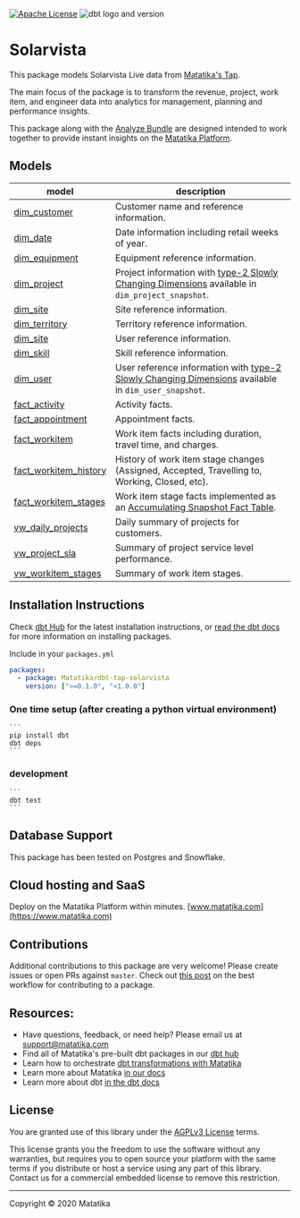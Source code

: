 [![Apache License](https://img.shields.io/badge/License-AGPLv3-blue.svg)](https://github.com/Matatika/dbt-tap-solarvista/blob/master/LICENSE) ![dbt logo and 
version](https://img.shields.io/static/v1?logo=dbt&label=dbt-version&message=[%3E=1.0.0;%3C2.0.0]&color=orange)
# Solarvista

This package models Solarvista Live data from [Matatika's Tap](https://github.com/Matatika/tap-solarvista).

The main focus of the package is to transform the revenue, project, work item, and engineer data into analytics for management, planning and performance insights.

This package along with the [Analyze Bundle](https://github.com/Matatika/analyze-solarvista) are designed intended to work together to provide instant insights on the [Matatika Platform](https://www.matatika.com).


## Models


| **model**                       | **description** |
| ------------------------------- | ---------------------------------------------------------------------------------------------------------------------------------- |
| [dim_customer](models/base/dim_customer.sql)   | Customer name and reference information. |
| [dim_date](models/base/dim_date.sql)           | Date information including retail weeks of year. |
| [dim_equipment](models/base/dim_equipment.sql) | Equipment reference information. |
| [dim_project](models/base/dim_project.sql)     | Project information with [type-2 Slowly Changing Dimensions](https://en.wikipedia.org/wiki/Slowly_changing_dimension#Type_2:_add_new_row) available in `dim_project_snapshot`. |
| [dim_site](models/base/dim_site.sql)           | Site reference information. |
| [dim_territory](models/base/dim_territory.sql) | Territory reference information. |
| [dim_site](models/base/dim_site.sql)           | User reference information. |
| [dim_skill](models/base/dim_skill.sql) | Skill reference information. |
| [dim_user](models/base/dim_user.sql)           | User reference information with [type-2 Slowly Changing Dimensions](https://en.wikipedia.org/wiki/Slowly_changing_dimension#Type_2:_add_new_row) available in `dim_user_snapshot`. |
| [fact_activity](models/base/fact_activity.sql)       | Activity facts. |
| [fact_appointment](models/base/fact_appointment.sql) | Appointment facts. |
| [fact_workitem](models/base/fact_workitem.sql)       | Work item facts including duration, travel time, and charges. |
| [fact_workitem_history](models/base/fact_workitem_history.sql) | History of work item stage changes (Assigned, Accepted, Travelling to, Working, Closed, etc). |
| [fact_workitem_stages](models/base/fact_workitem_stages.sql)       | Work item stage facts implemented as an [Accumulating Snapshot Fact Table](https://www.kimballgroup.com/data-warehouse-business-intelligence-resources/kimball-techniques/dimensional-modeling-techniques/accumulating-snapshot-fact-table/). |
| [vw_daily_projects](models/base/vw_daily_projects.sql)   | Daily summary of projects for customers. |
| [vw_project_sla](models/base/vw_project_sla.sql)         | Summary of project service level performance. |
| [vw_workitem_stages](models/base/vw_workitem_stages.sql) | Summary of work item stages. |


## Installation Instructions
Check [dbt Hub](https://hub.getdbt.com/) for the latest installation instructions, or [read the dbt docs](https://docs.getdbt.com/docs/package-management) for more information on installing packages.

Include in your `packages.yml`

```yaml
packages:
  - package: Matatika/dbt-tap-solarvista
    version: [">=0.1.0", "<1.0.0"]
```

### One time setup (after creating a python virtual environment)

    ```
    pip install dbt
    dbt deps
    ```

### development

    ```
    dbt test
    ```

## Database Support
This package has been tested on Postgres and Snowflake.

## Cloud hosting and SaaS
Deploy on the Matatika Platform within minutes. [www.matatika.com](https://www.matatika.com)

## Contributions

Additional contributions to this package are very welcome! Please create issues
or open PRs against `master`. Check out 
[this post](https://discourse.getdbt.com/t/contributing-to-a-dbt-package/657) 
on the best workflow for contributing to a package.

## Resources:
- Have questions, feedback, or need help? Please email us at support@matatika.com
- Find all of Matatika's pre-built dbt packages in our [dbt hub](https://hub.getdbt.com/Matatika/)
- Learn how to orchestrate [dbt transformations with Matatika](https://www.matatika.com/docs/getting-started/)
- Learn more about Matatika [in our docs](https://www.matatika.com/docs/introduction)
- Learn more about dbt [in the dbt docs](https://docs.getdbt.com/docs/introduction)

## License
You are granted use of this library under the [AGPLv3 License](https://github.com/Matatika/dbt-tap-solarvista/blob/master/LICENSE) terms.

This license grants you the freedom to use the software without any warranties, but requires you to open source your platform with the same terms if you distribute or host a service using any part of this library.  Contact us for a commercial embedded license to remove this restriction.

---

Copyright &copy; 2020 Matatika

